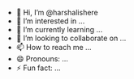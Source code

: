 - 👋 Hi, I’m @harshalishere
- 👀 I’m interested in ...
- 🌱 I’m currently learning ...
- 💞️ I’m looking to collaborate on ...
- 📫 How to reach me ...
- 😄 Pronouns: ...
- ⚡ Fun fact: ...

<!--Hi, I'm [Your Namel
rm a third-year Computer Science Engineering student W'th a strong pass•on for software
problem-solving. and emerging technoloqtes like Artmoal Intelt.qence and Machme Leyn.nq. "m
to team new things. take on challenges. and grow as a developer-
--->
